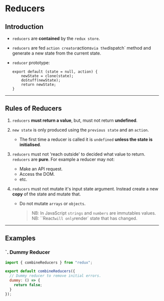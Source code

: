 # Reducers

## Introduction

- `reducers` are **contained** by the `redux store`.

- `reducers` are fed ``action creator``actions`via the`dispatch` method and generate a new state from the current state.

- `reducer` prototype:
  ```
  export default (state = null, action) {
      newState = clone(state);
      doStuff(newState);
      return newState;
  }
  ```

---

## Rules of Reducers

1. `reducers` **must return a value**, but, must not return **undefined**.

2. `new state` is only produced using the `previous state` and an `action`.

   - The first time a reducer is called it is `undefined` **unless the state is initialised**.

3. `reducers` must not 'reach outside' to decided what value to return. `reducers` are **pure**. For example a reducer may not:

   - Make an API request.
   - Access the DOM.
   - etc.

4. `reducers` must not mutate it's input state argument. Instead create a new **copy** of the state and mutate that.
   - Do not mutate `arrays` or `objects`.
     > NB: In JavaScript `strings` and `numbers` are immutables values.
     > NB: ``React`will only`render` state that has changed.

---

## Examples

### `. Dummy Reducer

```javascript
import { combineReducers } from "redux";

export default combineReducers({
  // Dummy reducer to remove initial errors.
  dummy: () => {
    return false;
  }
});
```
